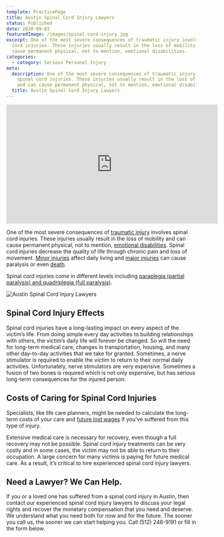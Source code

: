 ```yaml
---
template: PracticePage
title: Austin Spinal Cord Injury Lawyers
status: Published
date: 2020-09-03
featuredImage: /images/spinal-cord-injury.jpg
excerpt: One of the most severe consequences of traumatic injury involves spinal
  cord injuries. These injuries usually result in the loss of mobility and can
  cause permanent physical, not to mention, emotional disabilities.
categories:
  - category: Serious Personal Injury
meta:
  description: One of the most severe consequences of traumatic injury involves
    spinal cord injuries. These injuries usually result in the loss of mobility
    and can cause permanent physical, not to mention, emotional disabilities.
  title: Austin Spinal Cord Injury Lawyers
---
```

<iframe width="560" height="315" src="https://www.youtube.com/embed/c40jHv8xakE" frameborder="0" allow="accelerometer; autoplay; encrypted-media; gyroscope; picture-in-picture" allowfullscreen></iframe>

<!--StartFragment-->

One of the most severe consequences of [traumatic injury](https://www.austinaccidentlawyer.com/practice-areas/serious-personal-injury/) involves spinal cord injuries. These injuries usually result in the loss of mobility and can cause permanent physical, not to mention, [emotional disabilities](https://www.austinaccidentlawyer.com/practice-areas/emotional-injury/). Spinal cord injuries decrease the quality of life through chronic pain and loss of movement. [Minor injuries](https://www.austinaccidentlawyer.com/practice-areas/soft-tissue-damage-attorneys/) affect daily living and [major injuries](https://www.austinaccidentlawyer.com/practice-areas/serious-personal-injury/) can cause paralysis or even [death](https://www.austinaccidentlawyer.com/practice-areas/wrongful-death-attorney/).

Spinal cord injuries come in different levels including [paraplegia (partial paralysis) and quadriplegia (full paralysis)](https://www.austinaccidentlawyer.com/practice-areas/austin-paraplegia-attorney/).

<!--EndFragment-->

![Austin Spinal Cord Injury Lawyers](/images/spinal-cord-x-rays.jpg)

<!--StartFragment-->

## Spinal Cord Injury Effects

Spinal cord injuries have a long-lasting impact on every aspect of the victim’s life. From doing simple every day activities to building relationships with others, the victim’s daily life will forever be changed. So will the need for long-term medical care, changes in transportation, housing, and many other day-to-day activities that we take for granted. Sometimes, a nerve stimulator is required to enable the victim to return to their normal daily activities. Unfortunately, nerve stimulators are very expensive. Sometimes a fusion of two bones is required which is not only expensive, but has serious long-term consequences for the injured person.

## Costs of Caring for Spinal Cord Injuries

Specialists, like life care planners, might be needed to calculate the long-term costs of your care and [future lost wages](https://www.austinaccidentlawyer.com/lost-wages-due-to-an-injury/) if you’ve suffered from this type of injury.

Extensive medical care is necessary for recovery, even though a full recovery may not be possible. Spinal cord injury treatments can be very costly and in some cases, the victim may not be able to return to their occupation. A large concern for many victims is paying for future medical care. As a result, it’s critical to hire experienced spinal cord injury lawyers.

## Need a Lawyer? We Can Help.

If you or a loved one has suffered from a spinal cord injury in Austin, then contact our experienced spinal cord injury lawyers to discuss your legal rights and recover the monetary compensation that you need and deserve. We understand what you need both for now and for the future. The sooner you call us, the sooner we can start helping you. Call (512) 246-9191 or fill in the form below.

<!--EndFragment-->